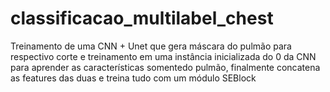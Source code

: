 # classificacao_multilabel_chest
Treinamento de uma CNN + Unet que gera máscara do pulmão para respectivo corte e treinamento em uma instância inicializada do 0 da CNN para aprender as características somentedo pulmão, finalmente concatena as features das duas e treina tudo com um módulo SEBlock